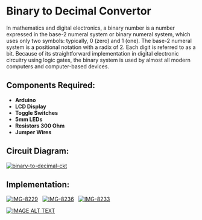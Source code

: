 <h1>Binary to Decimal Convertor</h1>

In mathematics and digital electronics, a binary number is a number expressed in the base-2 numeral system or binary numeral system, which uses only two symbols: typically, 0 (zero) and 1 (one).
The base-2 numeral system is a positional notation with a radix of 2. Each digit is referred to as a bit. Because of its straightforward implementation in digital electronic circuitry using logic gates, the binary system is used by almost all modern computers and computer-based devices.

<h2>Components Required:</h2>
<b><ul>
<li>Arduino</li> 
<li> LCD Display </li> 
<li> Toggle Switches</li> 
<li> 5mm LEDs </li> 
<li>Resistors 300 Ohm </li> 
<li>Jumper Wires</li> 
  </ul></b>
  
 <h2>Circuit Diagram:</h2>
<a href="https://ibb.co/9rP1Fz6"><img src="https://i.ibb.co/bKtCSqT/binary-to-decimal-ckt.jpg" alt="binary-to-decimal-ckt" border="0"></a>

 <h2>Implementation:</h2>
 <a href="https://ibb.co/7V9j47G"><img src="https://i.ibb.co/7V9j47G/IMG-8229.jpg" alt="IMG-8229" border="0"></a>
 &nbsp
 <a href="https://ibb.co/XxkRcgd"><img src="https://i.ibb.co/XxkRcgd/IMG-8236.jpg" alt="IMG-8236" border="0"></a>
  &nbsp
  <a href="https://ibb.co/dPkrp8w"><img src="https://i.ibb.co/dPkrp8w/IMG-8233.jpg" alt="IMG-8233" border="0"></a>
  

[![IMAGE ALT TEXT](http://img.youtube.com/vi/HFV-kQIQH-U/0.jpg)](https://youtu.be/HFV-kQIQH-U "Prototype Video")
